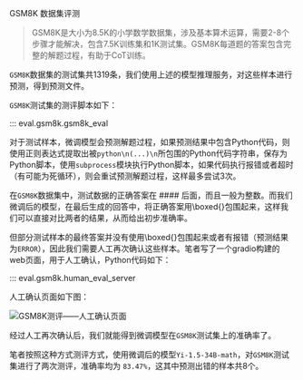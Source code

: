 GSM8K 数据集评测

>  GSM8K是大小为8.5K的小学数学数据集，涉及基本算术运算，需要2-8个步骤才能解决，包含7.5K训练集和1K测试集。GSM8K每道题的答案包含完整的解题过程，有助于CoT训练。

`GSM8K`数据集的测试集共1319条，我们使用上述的模型推理服务，对这些样本进行预测，得到预测文件。

`GSM8K`测试集的测评脚本如下：

::: eval.gsm8k.gsm8k_eval

对于测试样本，微调模型会预测解题过程，如果预测结果中包含Python代码，则使用正则表达式提取出被```python\n(...)\n```所包围的Python代码字符串，保存为Python脚本，使用`subprocess`模块执行Python脚本，如果代码执行报错或者超时（有可能为死循环），则会重试预测解题过程，这样最多尝试3次。

在`GSM8K`数据集中，测试数据的正确答案在 #### 后面，而且一般为整数。而我们微调后的模型，在最后生成的回答中，将正确答案用\boxed{}包围起来，这样我们可以直接对比两者的结果，从而给出初步准确率。

但部分测试样本的最终答案并没有使用\boxed{}包围起来或者有报错（预测结果为`ERROR`），因此我们需要人工再次确认这些样本。笔者写了一个gradio构建的web页面，用于人工确认，Python代码如下：

::: eval.gsm8k.human_eval_server

人工确认页面如下图：

![GSM8K测评——人工确认页面](https://s2.loli.net/2024/05/30/PsFQrenXECHmMo8.png)

经过人工再次确认后，我们就能得到微调模型在`GSM8K`测试集上的准确率了。

笔者按照这种方式测评方式，使用微调后的模型`Yi-1.5-34B-math`，对`GSM8K`测试集进行了两次测评，准确率均为 `83.47%`，这其中预测出错的样本共8个。